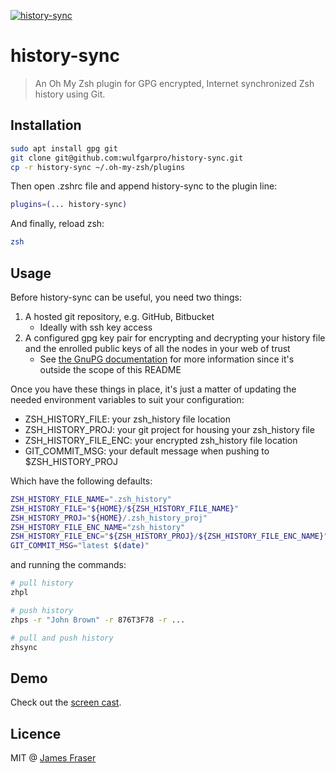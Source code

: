 [![history-sync](https://github.com/wulfgarpro/history-sync/actions/workflows/actions.yml/badge.svg)](https://github.com/wulfgarpro/history-sync/actions/workflows/actions.yml)

# history-sync
> An Oh My Zsh plugin for GPG encrypted, Internet synchronized Zsh history using Git.

## Installation
```bash
sudo apt install gpg git
git clone git@github.com:wulfgarpro/history-sync.git
cp -r history-sync ~/.oh-my-zsh/plugins
```

Then open .zshrc file and append history-sync to the plugin line:

```bash
plugins=(... history-sync)
```

And finally, reload zsh:

```bash
zsh
```

## Usage
Before history-sync can be useful, you need two things:

1. A hosted git repository, e.g. GitHub, Bitbucket
   * Ideally with ssh key access
2. A configured gpg key pair for encrypting and decrypting your history file and the enrolled public keys of all the nodes in your web of trust
   * See [the GnuPG documentation](https://www.gnupg.org/documentation/) for more information since it's outside the scope of this README

Once you have these things in place, it's just a matter of updating the needed environment variables to suit your configuration:

* ZSH_HISTORY_FILE: your zsh_history file location
* ZSH_HISTORY_PROJ: your git project for housing your zsh_history file
* ZSH_HISTORY_FILE_ENC: your encrypted zsh_history file location
* GIT_COMMIT_MSG: your default message when pushing to $ZSH_HISTORY_PROJ

Which have the following defaults:

```bash
ZSH_HISTORY_FILE_NAME=".zsh_history"
ZSH_HISTORY_FILE="${HOME}/${ZSH_HISTORY_FILE_NAME}"
ZSH_HISTORY_PROJ="${HOME}/.zsh_history_proj"
ZSH_HISTORY_FILE_ENC_NAME="zsh_history"
ZSH_HISTORY_FILE_ENC="${ZSH_HISTORY_PROJ}/${ZSH_HISTORY_FILE_ENC_NAME}"
GIT_COMMIT_MSG="latest $(date)"
```

and running the commands:

```bash
# pull history
zhpl

# push history
zhps -r "John Brown" -r 876T3F78 -r ...

# pull and push history
zhsync
```

## Demo
Check out the [screen cast](https://asciinema.org/a/43575).

## Licence
MIT @ [James Fraser](https://www.wulfgar.pro)
